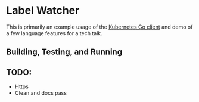 # Label Watcher

This is primarily an example usage of the [Kubernetes Go client](https://github.com/kubernetes/client-go) and demo of a few language features for a tech talk.

## Building, Testing, and Running



## TODO:

- Https
- Clean and docs pass
